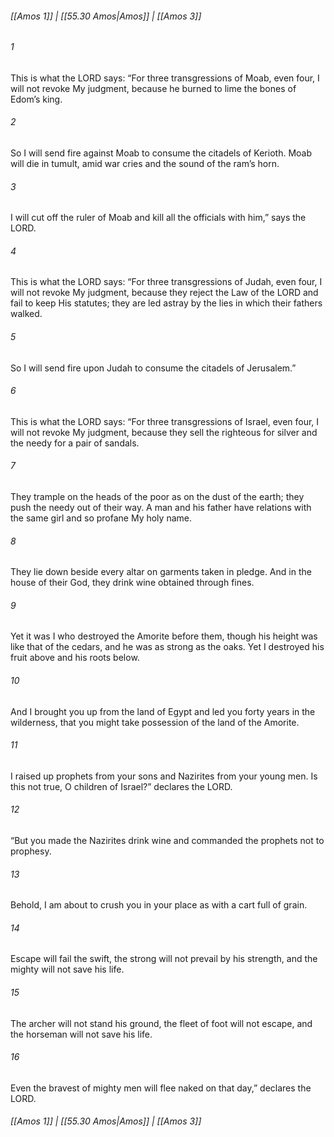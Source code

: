 
###### [[Amos 1]] | [[55.30 Amos|Amos]] | [[Amos 3]]

###### 1
This is what the LORD says: “For three transgressions of Moab, even four, I will not revoke My judgment, because he burned to lime the bones of Edom’s king.
###### 2
So I will send fire against Moab to consume the citadels of Kerioth. Moab will die in tumult, amid war cries and the sound of the ram’s horn.
###### 3
I will cut off the ruler of Moab and kill all the officials with him,” says the LORD.
###### 4
This is what the LORD says: “For three transgressions of Judah, even four, I will not revoke My judgment, because they reject the Law of the LORD and fail to keep His statutes; they are led astray by the lies in which their fathers walked.
###### 5
So I will send fire upon Judah to consume the citadels of Jerusalem.”
###### 6
This is what the LORD says: “For three transgressions of Israel, even four, I will not revoke My judgment, because they sell the righteous for silver and the needy for a pair of sandals.
###### 7
They trample on the heads of the poor as on the dust of the earth; they push the needy out of their way. A man and his father have relations with the same girl and so profane My holy name.
###### 8
They lie down beside every altar on garments taken in pledge. And in the house of their God, they drink wine obtained through fines.
###### 9
Yet it was I who destroyed the Amorite before them, though his height was like that of the cedars, and he was as strong as the oaks. Yet I destroyed his fruit above and his roots below.
###### 10
And I brought you up from the land of Egypt and led you forty years in the wilderness, that you might take possession of the land of the Amorite.
###### 11
I raised up prophets from your sons and Nazirites from your young men. Is this not true, O children of Israel?” declares the LORD.
###### 12
“But you made the Nazirites drink wine and commanded the prophets not to prophesy.
###### 13
Behold, I am about to crush you in your place as with a cart full of grain.
###### 14
Escape will fail the swift, the strong will not prevail by his strength, and the mighty will not save his life.
###### 15
The archer will not stand his ground, the fleet of foot will not escape, and the horseman will not save his life.
###### 16
Even the bravest of mighty men will flee naked on that day,” declares the LORD.

###### [[Amos 1]] | [[55.30 Amos|Amos]] | [[Amos 3]]
